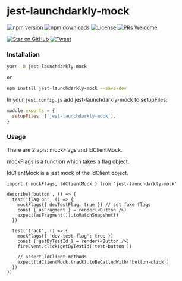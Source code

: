 # jest-launchdarkly-mock

[![npm version](https://img.shields.io/npm/v/jest-launchdarkly-mock.svg)](https://www.npmjs.com/package/jest-launchdarkly-mock) 
[![npm downloads](https://img.shields.io/npm/dm/jest-launchdarkly-mock.svg)](https://www.npmjs.com/package/jest-launchdarkly-mock)
[![License](https://img.shields.io/badge/License-Apache%202.0-blue.svg)](https://opensource.org/licenses/Apache-2.0)
[![PRs Welcome](https://img.shields.io/badge/PRs-welcome-brightgreen.svg)](http://makeapullrequest.com/)

[![Star on GitHub](https://img.shields.io/github/stars/yusinto/jest-launchdarkly-mock?style=social)](https://github.com/launchdarkly-labs/jest-launchdarkly-mock/stargazers)
[![Tweet](https://img.shields.io/twitter/url/https/github.com/testing-library/react-testing-library.svg?style=social)](https://twitter.com/intent/tweet?text=Check%20out%20jest-launchdarkly-mock%20by%20%40launchdarkly%20https%3A%2F%2Fgithub.com%2Flaunchdarkly-labs%2Fjest-launchdarkly-mock%20%F0%9F%91%8D)

### Installation

```bash
yarn -D jest-launchdarkly-mock

or 

npm install jest-launchdarkly-mock --save-dev
```

In your `jest.config.js` add jest-launchdarkly-mock to setupFiles: 

```js
module.exports = {
  setupFiles: ['jest-launchdarkly-mock'],
}
```

### Usage
There are 2 apis: mockFlags and ldClientMock.

mockFlags is a function which takes a flag object. 

ldClientMock is a jest mock of the ldClient object. 

```tsx
import { mockFlags, ldClientMock } from 'jest-launchdarkly-mock'

describe('button', () => {
  test('flag on', () => {
    mockFlags({ devTestFlag: true }) // set fake flags
    const { asFragment } = render(<Button />)
    expect(asFragment()).toMatchSnapshot()
  })

  test('track', () => {
    mockFlags({ 'dev-test-flag': true })
    const { getByTestId } = render(<Button />)
    fireEvent.click(getByTestId('test-button'))

    // assert ldClient methods
    expect(ldClientMock.track).toBeCalledWith('button-click')
  })
})

```